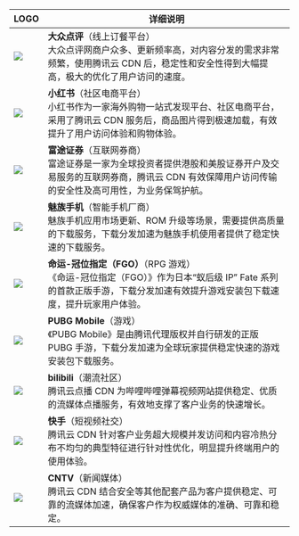 

<table>
<thead>
<tr>
<th style="text-align: center;font-weight:700;">LOGO</th>
<th style="text-align: center;font-weight:700;">详细说明</th>
</tr>
</thead>
<tbody><tr>
<td><a href="https://cloud.tencent.com/customer/o2o/dazongdianping" target="_blank"><img  src="https://main.qcloudimg.com/raw/e719363f856dd7ea0fb6f97851253a0d.png" style="box-shadow:none;"></a></td>
<td><strong>大众点评</strong>（线上订餐平台）<br>大众点评网商户众多、更新频率高，对内容分发的需求非常频繁，使用腾讯云 CDN 后，稳定性和安全性得到大幅提高，极大的优化了用户访问的速度。</td>
</tr>
<tr>
<td><a href="https://cloud.tencent.com/customer/E-Commerce/xiaohongshu" target="_blank"><img  src="https://main.qcloudimg.com/raw/31a0c8e9bf74fc92f713b4c5c0787aa6.png" style="box-shadow:none;"></a></td>
<td><strong>小红书</strong>（社区电商平台）<br>小红书作为一家海外购物一站式发现平台、社区电商平台，采用了腾讯云 CDN 服务后，商品图片得到极速加载，有效提升了用户访问体验和购物体验。</td>
</tr>
<tr>
<td><a href="https://cloud.tencent.com/customer/finance/ftzq" target="_blank"><img  src="https://main.qcloudimg.com/raw/f3e5d63fa394259b8856c3ad00b1fd4b.png" style="box-shadow:none;"></a></td>
<td><strong>富途证券</strong>（互联网券商）<br>富途证券是一家为全球投资者提供港股和美股证券开户及交易服务的互联网券商，腾讯云 CDN 有效保障用户访问传输的安全性及高可用性，为业务保驾护航。</td>
</tr>
<tr>
<td><img  src="https://main.qcloudimg.com/raw/73856ac785ac37bbe910d0a660b6cd1b.png" style="box-shadow:none;"></td>
<td><strong>魅族手机</strong>（智能手机厂商）<br>魅族手机应用市场更新、ROM 升级等场景，需要提供高质量的下载服务，下载分发加速为魅族手机使用者提供了稳定快速的下载服务。</td>
</tr>
<tr>
<td><img  src="https://main.qcloudimg.com/raw/b8dae4c73504242307f5ba09783dfc06.png" style="box-shadow:none;"></td>
<td><strong>命运-冠位指定（FGO）</strong>（RPG 游戏）<br>《命运-冠位指定（FGO）》作为日本“蚁后级 IP” Fate 系列的首款正版手游，下载分发加速有效提升游戏安装包下载速度，提升玩家用户体验。</td>
</tr>
<tr>
<td><a href="https://cloud.tencent.com/customer/game/PUBGMobile" target="_blank"><img  src="https://main.qcloudimg.com/raw/ac1b16157b7de533d0490c3dd245d793.png" style="box-shadow:none;"></a></td>
<td><strong>PUBG Mobile</strong>（游戏）<br>《PUBG Mobile》是由腾讯代理版权并自行研发的正版 PUBG 手游，下载分发加速为全球玩家提供稳定快速的游戏安装包下载服务。</td>
</tr>
<tr>
<td><a href="https://cloud.tencent.com/customer/video/bilibili" target="_blank"><img  src="https://main.qcloudimg.com/raw/d89d62bc9d8d0841da64ed048a775ca0.png" style="box-shadow:none;"></a></td>
<td><strong>bilibili</strong>（潮流社区）<br>腾讯云点播 CDN 为哔哩哔哩弹幕视频网站提供稳定、优质的流媒体点播服务，有效地支撑了客户业务的快速增长。</td>
</tr>
<tr>
<td><a href="https://cloud.tencent.com/customer/video/ks" target="_blank"><img  src="https://main.qcloudimg.com/raw/a0eeddee2fe192a82f43efaf3dbae689.png" style="box-shadow:none;"></a></td>
<td><strong>快手</strong>（短视频社交）<br>腾讯云 CDN 针对客户业务超大规模并发访问和内容冷热分布不均匀的典型特征进行针对性优化，明显提升终端用户的使用体验。</td>
</tr>
<tr>
<td><a href="https://cloud.tencent.com/customer/video/cntv" target="_blank"><img  src="https://main.qcloudimg.com/raw/54465a33dbe10988d98d30801147d095.png" style="box-shadow:none;"></a></td>
<td><strong>CNTV</strong>（新闻媒体）<br>腾讯云 CDN 结合安全等其他配套产品为客户提供稳定、可靠的流媒体加速，确保客户作为权威媒体的准确、可靠和稳定。</td>
</tr>
</tbody></table>
